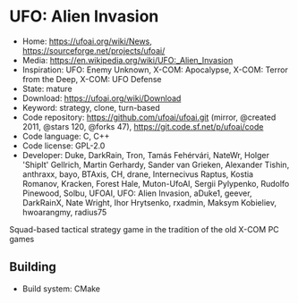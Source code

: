 # UFO: Alien Invasion

- Home: https://ufoai.org/wiki/News, https://sourceforge.net/projects/ufoai/
- Media: https://en.wikipedia.org/wiki/UFO:_Alien_Invasion
- Inspiration: UFO: Enemy Unknown, X-COM: Apocalypse, X-COM: Terror from the Deep, X-COM: UFO Defense
- State: mature
- Download: https://ufoai.org/wiki/Download
- Keyword: strategy, clone, turn-based
- Code repository: https://github.com/ufoai/ufoai.git (mirror, @created 2011, @stars 120, @forks 47), https://git.code.sf.net/p/ufoai/code
- Code language: C, C++
- Code license: GPL-2.0
- Developer: Duke, DarkRain, Tron, Tamás Fehérvári, NateWr, Holger 'ShipIt' Gellrich, Martin Gerhardy, Sander van Grieken, Alexander Tishin, anthraxx, bayo, BTAxis, CH, drane, Internecivus Raptus, Kostia Romanov, Kracken, Forest Hale, Muton-UfoAI, Sergii Pylypenko, Rudolfo Pinewood, Solbu, UFOAI, UFO: Alien Invasion, aDuke1, geever, DarkRainX, Nate Wright, Ihor Hrytsenko, rxadmin, Maksym Kobieliev, hwoarangmy, radius75

Squad-based tactical strategy game in the tradition of the old X-COM PC games

## Building

- Build system: CMake
